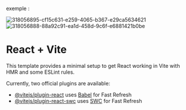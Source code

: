 exemple :

![318056895-cf15c631-e259-4065-b367-e29ca5634621](https://github.com/fk-crafter/100days-of-code/assets/127132293/46d8843f-e3f6-419e-a4bc-5eb964524a81)
![318056888-88a92c91-ea1d-458d-9c6f-e6881421b0be](https://github.com/fk-crafter/100days-of-code/assets/127132293/0b995113-1317-4554-97a8-40a8fec8d757)


# React + Vite

This template provides a minimal setup to get React working in Vite with HMR and some ESLint rules.

Currently, two official plugins are available:

- [@vitejs/plugin-react](https://github.com/vitejs/vite-plugin-react/blob/main/packages/plugin-react/README.md) uses [Babel](https://babeljs.io/) for Fast Refresh
- [@vitejs/plugin-react-swc](https://github.com/vitejs/vite-plugin-react-swc) uses [SWC](https://swc.rs/) for Fast Refresh
